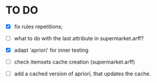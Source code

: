 TO DO
=====

- [x] fix rules repetitions;
- [ ] what to do with the last attribute in supermarket.arff?

- [x] adapt 'apriori' for inner testing

- [ ] check itemsets cache creation (supermarket.arff)

- [ ] add a cached version of apriori, that updates the cache.